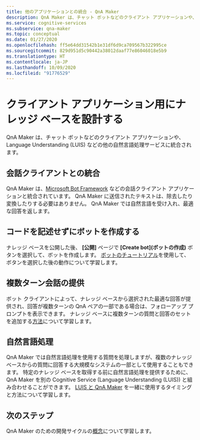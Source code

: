 ```yaml
---
title: 他のアプリケーションとの統合 - QnA Maker
description: QnA Maker は、チャット ボットなどのクライアント アプリケーションや、Language Understanding (LUIS) などの他の自然言語処理サービスに統合されます。
ms.service: cognitive-services
ms.subservice: qna-maker
ms.topic: conceptual
ms.date: 01/27/2020
ms.openlocfilehash: ff5e64dd31542b1e31df6d9ca709567b322995ce
ms.sourcegitcommit: 829d951d5c90442a38012daaf77e86046018e5b9
ms.translationtype: HT
ms.contentlocale: ja-JP
ms.lasthandoff: 10/09/2020
ms.locfileid: "91776529"
---
```

# <a name="design-knowledge-base-for-client-applications"></a>クライアント アプリケーション用にナレッジ ベースを設計する

QnA Maker は、チャット ボットなどのクライアント アプリケーションや、Language Understanding (LUIS) などの他の自然言語処理サービスに統合されます。

## <a name="integration-with-a-conversational-client"></a>会話クライアントとの統合

QnA Maker は、[Microsoft Bot Framework](https://dev.botframework.com/) などの会話クライアント アプリケーションと統合されています。 QnA Maker に送信されたテキストは、除去したり変換したりする必要はありません。 QnA Maker では自然言語を受け入れ、最適な回答を返します。

## <a name="create-a-bot-without-writing-any-code"></a>コードを記述せずにボットを作成する

ナレッジ ベースを公開した後、 **[公開]** ページで **[Create bot]\(ボットの作成\)** ボタンを選択して、ボットを作成します。 [ボットのチュートリアル](../Quickstarts/create-publish-knowledge-base.md)を使用して、ボタンを選択した後の動作について学習します。

## <a name="providing-multi-turn-conversations"></a>複数ターン会話の提供

ボット クライアントによって、ナレッジ ベースから選択された最適な回答が提供され、回答が複数ターンの QnA ペアの一部である場合は、フォローアップ プロンプトを表示できます。 ナレッジ ベースに複数ターンの質問と回答のセットを追加する[方法](../how-to/multiturn-conversation.md)について学習します。

## <a name="natural-language-processing"></a>自然言語処理

QnA Maker では自然言語処理を使用する質問を処理しますが、複数のナレッジ ベースからの質問に回答する大規模なシステムの一部として使用することもできます。 特定のナレッジ ベースを取得する前に自然言語処理を提供するために、QnA Maker を別の Cognitive Service (Language Understanding (LUIS)) と組み合わせることができます。 [LUIS と QnA Maker](../../luis/choose-natural-language-processing-service.md?toc=/azure/cognitive-services/qnamaker/toc.json) を一緒に使用するタイミングと方法について学習します。

## <a name="next-steps"></a>次のステップ

QnA Maker のための開発サイクルの[概念](development-lifecycle-knowledge-base.md)について学習します。